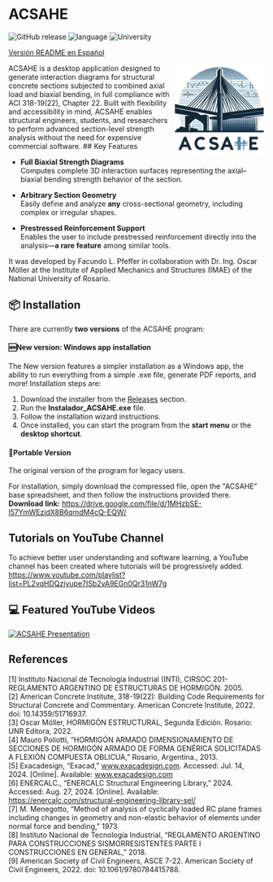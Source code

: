 # ACSAHE
![GitHub release](https://img.shields.io/github/v/release/Facundo-Pfeffer/ACSAHE?sort=semver&display_name=tag&labelColor=grey&color=blue&link=https%3A%2F%2Fgithub.com%2FFacundo-Pfeffer%2FACSAHE%2Freleases)
![language](https://img.shields.io/badge/language-Python-239120)
![University](https://img.shields.io/github/last-commit/Facundo-Pfeffer/ACSAHE?color=white)

[Versión README en Español](README_es.md)

<img src="build/gui/images/COMPLETE LOGO - README.png" align="right" alt="ACSAHE Logo" width="178" height="178">
ACSAHE is a desktop application designed to generate interaction diagrams for structural concrete sections subjected to combined axial load and biaxial bending, in full compliance with ACI 318-19(22), Chapter 22.
Built with flexibility and accessibility in mind, ACSAHE enables structural engineers, students, and researchers to perform advanced section-level strength analysis without the need for expensive commercial software.
## Key Features

- **Full Biaxial Strength Diagrams**  
  Computes complete 3D interaction surfaces representing the axial–biaxial bending strength behavior of the section.

- **Arbitrary Section Geometry**  
  Easily define and analyze **any** cross-sectional geometry, including complex or irregular shapes.

- **Prestressed Reinforcement Support**  
  Enables the user to include prestressed reinforcement directly into the analysis—**a rare feature** among similar tools.

It was developed by Facundo L. Pfeffer in collaboration with Dr. Ing. Oscar Möller at the Institute of Applied Mechanics and Structures (IMAE) of the National University of Rosario.

## 📦 Installation
There are currently **two versions** of the ACSAHE program:

#### 🆕New version: Windows app installation
The New version features a simpler installation as a Windows app, the ability to run everything from a simple .exe file, generate PDF reports, and more!
Installation steps are:
1. Download the installer from the [Releases](https://github.com/Facundo-Pfeffer/ACSAHE/releases) section.
2. Run the **Instalador_ACSAHE.exe** file.
3. Follow the installation wizard instructions.
4. Once installed, you can start the program from the **start menu** or the **desktop shortcut**.

#### 👜Portable Version
The original version of the program for legacy users.

For installation, simply download the compressed file, open the "ACSAHE" base spreadsheet, and then follow the instructions provided there. **Download link:**
https://drive.google.com/file/d/1MHzbSE-l57YmWEzidX8B6qmdM4cQ-EQW/

## Tutorials on YouTube Channel
To achieve better user understanding and software learning, a YouTube channel has been created where tutorials will be progressively added. https://www.youtube.com/playlist?list=PL2vqHDQzjyupe7ISb2vA9EGn0Qr31nW7g

## 💻 Featured YouTube Videos
[![ACSAHE Presentation](https://ytcards.demolab.com/?id=QqawT_ZerwE&title=ARGENTINA+PRESENTATION+AT+COLEIC+PANAMA:+FIRST+PLACE+WINNER+-+Facundo+L.+Pfeffer&lang=en&timestamp=1638183600&background_color=%230d1117&title_color=%23ffffff&stats_color=%23dedede&max_title_lines=1&width=250&border_radius=5&duration=380 "ARGENTINA PRESENTATION AT COLEIC PANAMA: FIRST PLACE WINNER - Facundo L. Pfeffer")](https://youtu.be/QqawT_ZerwE?si=gV1tgwvtkunF_Gk4)

## References
[1] Instituto Nacional de Tecnología Industrial (INTI), CIRSOC 201- REGLAMENTO ARGENTINO DE ESTRUCTURAS DE HORMIGÓN. 2005.  
[2] American Concrete Institute, 318-19(22): Building Code Requirements for Structural Concrete and Commentary. American Concrete Institute, 2022. doi: 10.14359/51716937.  
[3] Oscar Möller, HORMIGÓN ESTRUCTURAL, Segunda Edición. Rosario: UNR Editora, 2022.  
[4] Mauro Poliotti, “HORMIGÓN ARMADO DIMENSIONAMIENTO DE SECCIONES DE HORMIGÓN ARMADO DE FORMA GENÉRICA SOLICITADAS A FLEXIÓN COMPUESTA OBLICUA,” Rosario, Argentina., 2013.  
[5] Exacadesign, “Exacad,” www.exacadesign.com. Accessed: Jul. 14, 2024. [Online]. Available: www.exacadesign.com  
[6] ENERCALC., “ENERCALC Structural Engineering Library,” 2024. Accessed: Aug. 27, 2024. [Online]. Available: https://enercalc.com/structural-engineering-library-sel/  
[7] M. Menegotto, “Method of analysis of cyclically loaded RC plane frames including changes in geometry and non-elastic behavior of elements under normal force and bending,” 1973.  
[8] Instituto Nacional de Tecnología Industrial, “REGLAMENTO ARGENTINO PARA CONSTRUCCIONES SISMORRESISTENTES PARTE I CONSTRUCCIONES EN GENERAL,” 2018.  
[9] American Society of Civil Engineers, ASCE 7-22. American Society of Civil Engineers, 2022. doi: 10.1061/9780784415788.  
